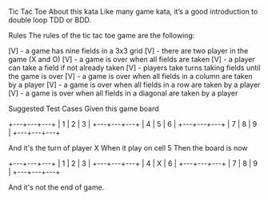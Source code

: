 Tic Tac Toe
About this kata
Like many game kata, it’s a good introduction to double loop TDD or BDD.

Rules
The rules of the tic tac toe game are the following:

[V] - a game has nine fields in a 3x3 grid
[V] - there are two player in the game (X and O)
[V] - a game is over when all fields are taken
[V] - a player can take a field if not already taken
[V] - players take turns taking fields until the game is over
[V] - a game is over when all fields in a column are taken by a player
[V] - a game is over when all fields in a row are taken by a player
[V] - a game is over when all fields in a diagonal are taken by a player


Suggested Test Cases
Given this game board

+---+---+---+
| 1 | 2 | 3 |
+---+---+---+
| 4 | 5 | 6 |
+---+---+---+
| 7 | 8 | 9 |
+---+---+---+

And it's the turn of player X
When it play on cell 5
Then the board is now

+---+---+---+
| 1 | 2 | 3 |
+---+---+---+
| 4 | X | 6 |
+---+---+---+
| 7 | 8 | 9 |
+---+---+---+

And it's not the end of game.
